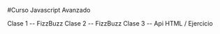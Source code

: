 #Curso Javascript Avanzado

Clase 1 -- FizzBuzz
Clase 2 -- FizzBuzz
Clase 3 -- Api HTML / Ejercicio
